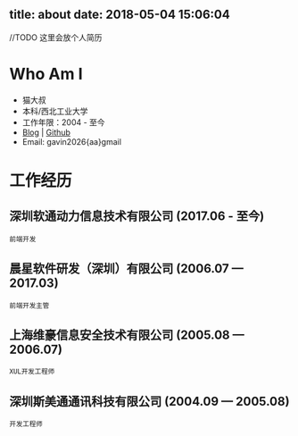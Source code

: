 title: about
date: 2018-05-04 15:06:04
---
//TODO 这里会放个人简历

# Who Am I

 - 猫大叔
 - 本科/西北工业大学
 - 工作年限：2004 - 至今
 - [Blog](http://21ido.com) | [Github](https://github.com/think2cat/)
 - Email: gavin2026{aa}gmail
 
# 工作经历

##  深圳软通动力信息技术有限公司 (2017.06 - 至今)
    前端开发
## 晨星软件研发（深圳）有限公司 (2006.07 — 2017.03)
    前端开发主管
## 上海维豪信息安全技术有限公司 (2005.08 — 2006.07)
    XUL开发工程师
## 深圳斯美通通讯科技有限公司 (2004.09 — 2005.08)
    开发工程师
